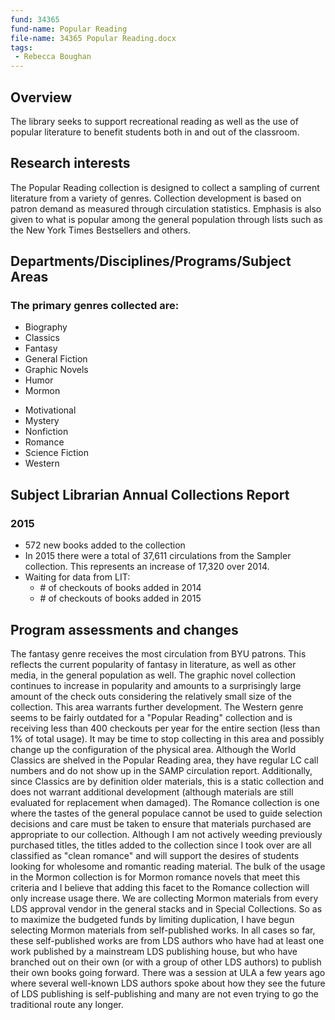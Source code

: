```yaml
---
fund: 34365
fund-name: Popular Reading
file-name: 34365 Popular Reading.docx
tags:
 - Rebecca Boughan
---
```


## Overview

The library seeks to support recreational reading as well as the use of popular literature to benefit students both in and out of the classroom.

## Research interests

The Popular Reading collection is designed to collect a sampling of current literature from a variety of genres.  Collection development is based on patron demand as measured through circulation statistics. Emphasis is also given to what is popular among the general population through lists such as the New York Times Bestsellers and others.

## Departments/<wbr>Disciplines/<wbr>Programs/<wbr>Subject Areas

### The primary genres collected are:

<div class="col">
  <ul>
    <li>Biography</li>
    <li>Classics</li>
    <li>Fantasy</li>
    <li>General Fiction</li>
    <li>Graphic Novels</li>
    <li>Humor</li>
    <li>Mormon</li>
  </ul>
</div>

<div class="col">
  <ul>
    <li>Motivational</li>
    <li>Mystery</li>
    <li>Nonfiction</li>
    <li>Romance</li>
    <li>Science Fiction</li>
    <li>Western</li>
  </ul>
</div>

<span style="clear:both;"></span>

<h2 style="clear:both">Subject Librarian Annual Collections Report</h2>

### 2015

- 572 new books added to the collection
- In 2015 there were a total of 37,611 circulations from the Sampler collection. This represents an increase of 17,320 over 2014.
- Waiting for data from LIT:
    - \# of checkouts of books added in 2014
    - \# of checkouts of books added in 2015

## Program assessments and changes

The fantasy genre receives the most circulation from BYU patrons. This reflects the current popularity of fantasy in literature, as well as other media, in the general population as well. The graphic novel collection continues to increase in popularity and amounts to a surprisingly large amount of the check outs considering the relatively small size of the collection. This area warrants further development. The Western genre seems to be fairly outdated for a "Popular Reading" collection and is receiving less than 400 checkouts per year for the entire section (less than 1% of total usage). It may be time to stop collecting in this area and possibly change up the configuration of the physical area. Although the World Classics are shelved in the Popular Reading area, they have regular LC call numbers and do not show up in the SAMP circulation report. Additionally, since Classics are by definition older materials, this is a static collection and does not warrant additional development (although materials are still evaluated for replacement when damaged). The Romance collection is one where the tastes of the general populace cannot be used to guide selection decisions and care must be taken to ensure that materials purchased are appropriate to our collection. Although I am not actively weeding previously purchased titles, the titles added to the collection since I took over are all classified as "clean romance" and will support the desires of students looking for wholesome and romantic reading material. The bulk of the usage in the Mormon collection is for Mormon romance novels that meet this criteria and I believe that adding this facet to the Romance collection will only increase usage there. We are collecting Mormon materials from every LDS approval vendor in the general stacks and in Special Collections. So as to maximize the budgeted funds by limiting duplication, I have begun selecting Mormon materials from self-published works. In all cases so far, these self-published works are from LDS authors who have had at least one work published by a mainstream LDS publishing house, but who have branched out on their own (or with a group of other LDS authors) to publish their own books going forward. There was a session at ULA a few years ago where several well-known LDS authors spoke about how they see the future of LDS publishing is self-publishing and many are not even trying to go the traditional route any longer.
